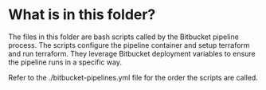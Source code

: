 # What is in this folder?

The files in this folder are bash scripts called by the Bitbucket 
pipeline process. The scripts configure the pipeline container and 
setup terraform and run terraform. They leverage Bitbucket deployment 
variables to ensure the pipeline runs in a specific way. 

Refer to the ./bitbucket-pipelines.yml file for the order the scripts are called. 